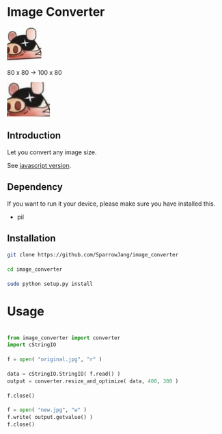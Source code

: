 # Image Converter

![original image](/example/head.jpeg)

80 x 80 -> 100 x 80

![resize image](/example/out_head.jpeg)

## Introduction

Let you convert any image size.

See [javascript version](https://github.com/SparrowJang/imageConverter).

## Dependency
 
If you want to run it your device, please make sure you have installed this.
 
* pil

## Installation
 
``` bash
git clone https://github.com/SparrowJang/image_converter
 
cd image_converter
 
sudo python setup.py install
```

# Usage

``` python

from image_converter import converter 
import cStringIO
 
f = open( "original.jpg", "r" )
 
data = cStringIO.StringIO( f.read() )
output = converter.resize_and_optimize( data, 400, 300 )
 
f.close()
 
f = open( "new.jpg", "w" )
f.write( output.getvalue() )
f.close() 
 
```


